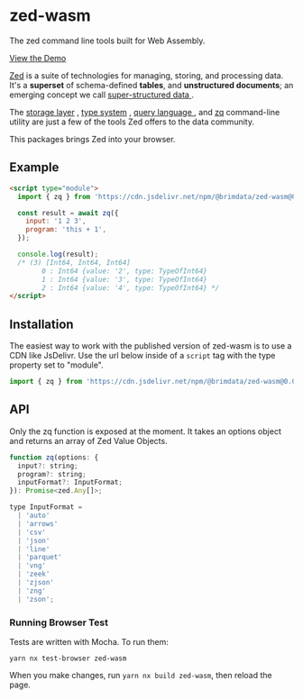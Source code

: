 # zed-wasm

The zed command line tools built for Web Assembly.

[View the Demo](https://observablehq.com/d/f2b3836df355792b)

[Zed](https://github.com/brimdata/zed) is a suite of technologies for managing, storing, and processing data. It's a
<b>superset</b> of schema-defined <b>tables</b>, and
<b>unstructured documents</b>; an emerging concept we call
<a href="https://zed.brimdata.io/docs/formats#2-zed-a-super-structured-pattern">
super-structured data
</a>
.

The <a href="https://zed.brimdata.io/docs/formats">storage layer</a>
, <a href="https://zed.brimdata.io/docs/formats/zed">type system</a>
,
<a href="https://zed.brimdata.io/docs/language/overview">
query language
</a>
, and <a href="https://zed.brimdata.io/docs/commands/zq">zq</a>
command-line utility are just a few of the tools Zed offers to the
data community.

This packages brings Zed into your browser.

## Example

```html
<script type="module">
  import { zq } from 'https://cdn.jsdelivr.net/npm/@brimdata/zed-wasm@0.0.3/index.js';

  const result = await zq({
    input: '1 2 3',
    program: 'this + 1',
  });

  console.log(result);
  /* (3) [Int64, Int64, Int64]
        0 : Int64 {value: '2', type: TypeOfInt64}
        1 : Int64 {value: '3', type: TypeOfInt64}
        2 : Int64 {value: '4', type: TypeOfInt64} */
</script>
```

## Installation

The easiest way to work with the published version of zed-wasm is to use a CDN like JsDelivr. Use the url below inside of a `script` tag with the type property set to "module".

```js
import { zq } from 'https://cdn.jsdelivr.net/npm/@brimdata/zed-wasm@0.0.3/index.js';
```

## API

Only the zq function is exposed at the moment. It takes an options object and returns an array of Zed Value Objects.

```js
function zq(options: {
  input?: string;
  program?: string;
  inputFormat?: InputFormat;
}): Promise<zed.Any[]>;

type InputFormat =
  | 'auto'
  | 'arrows'
  | 'csv'
  | 'json'
  | 'line'
  | 'parquet'
  | 'vng'
  | 'zeek'
  | 'zjson'
  | 'zng'
  | 'zson';
```

### Running Browser Test

Tests are written with Mocha. To run them:

```
yarn nx test-browser zed-wasm
```

When you make changes, run `yarn nx build zed-wasm`, then reload the page.
